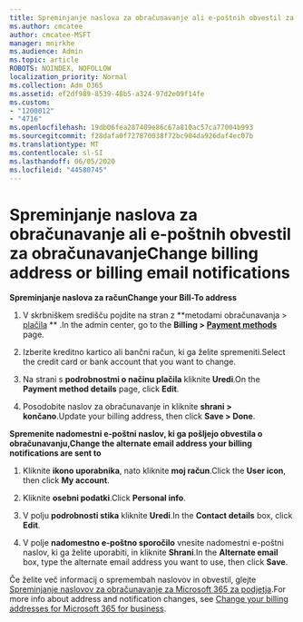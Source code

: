 ```yaml
---
title: Spreminjanje naslova za obračunavanje ali e-poštnih obvestil za obračunavanje
ms.author: cmcatee
author: cmcatee-MSFT
manager: mnirkhe
ms.audience: Admin
ms.topic: article
ROBOTS: NOINDEX, NOFOLLOW
localization_priority: Normal
ms.collection: Adm_O365
ms.assetid: ef2df989-8539-48b5-a324-97d2e09f14fe
ms.custom:
- "1200012"
- "4716"
ms.openlocfilehash: 19db06fea287409e86c67a810ac57ca77004b993
ms.sourcegitcommit: f28dafa0f727870038f72bc904da926daf4ec07b
ms.translationtype: MT
ms.contentlocale: sl-SI
ms.lasthandoff: 06/05/2020
ms.locfileid: "44580745"
---
```

# <a name="change-billing-address-or-billing-email-notifications"></a><span data-ttu-id="3f708-102">Spreminjanje naslova za obračunavanje ali e-poštnih obvestil za obračunavanje</span><span class="sxs-lookup"><span data-stu-id="3f708-102">Change billing address or billing email notifications</span></span>

<span data-ttu-id="3f708-103">**Spreminjanje naslova za račun**</span><span class="sxs-lookup"><span data-stu-id="3f708-103">**Change your Bill-To address**</span></span>

1. <span data-ttu-id="3f708-104">V skrbniškem središču pojdite na stran z \*\*metodami obračunavanja > [plačila](https://go.microsoft.com/fwlink/p/?linkid=2018806) \*\* .</span><span class="sxs-lookup"><span data-stu-id="3f708-104">In the admin center, go to the **Billing > [Payment methods](https://go.microsoft.com/fwlink/p/?linkid=2018806)** page.</span></span>

2. <span data-ttu-id="3f708-105">Izberite kreditno kartico ali bančni račun, ki ga želite spremeniti.</span><span class="sxs-lookup"><span data-stu-id="3f708-105">Select the credit card or bank account that you want to change.</span></span>

3. <span data-ttu-id="3f708-106">Na strani s **podrobnostmi o načinu plačila** kliknite **Uredi**.</span><span class="sxs-lookup"><span data-stu-id="3f708-106">On the **Payment method details** page, click **Edit**.</span></span>

4. <span data-ttu-id="3f708-107">Posodobite naslov za obračunavanje in kliknite **shrani > končano**.</span><span class="sxs-lookup"><span data-stu-id="3f708-107">Update your billing address, then click **Save > Done**.</span></span>

<span data-ttu-id="3f708-108">**Spremenite nadomestni e-poštni naslov, ki ga pošljejo obvestila o obračunavanju,**</span><span class="sxs-lookup"><span data-stu-id="3f708-108">**Change the alternate email address your billing notifications are sent to**</span></span> 

1. <span data-ttu-id="3f708-109">Kliknite **ikono uporabnika**, nato kliknite **moj račun**.</span><span class="sxs-lookup"><span data-stu-id="3f708-109">Click the **User icon**, then click **My account**.</span></span>

2. <span data-ttu-id="3f708-110">Kliknite **osebni podatki**.</span><span class="sxs-lookup"><span data-stu-id="3f708-110">Click **Personal info**.</span></span>

3. <span data-ttu-id="3f708-111">V polju **podrobnosti stika** kliknite **Uredi**.</span><span class="sxs-lookup"><span data-stu-id="3f708-111">In the **Contact details** box, click **Edit**.</span></span>

4. <span data-ttu-id="3f708-112">V polje **nadomestno e-poštno sporočilo** vnesite nadomestni e-poštni naslov, ki ga želite uporabiti, in kliknite **Shrani**.</span><span class="sxs-lookup"><span data-stu-id="3f708-112">In the **Alternate email** box, type the alternate email address you want to use, then click **Save**.</span></span>

<span data-ttu-id="3f708-113">Če želite več informacij o spremembah naslovov in obvestil, glejte [Spreminjanje naslovov za obračunavanje za Microsoft 365 za podjetja](https://docs.microsoft.com/microsoft-365/commerce/billing-and-payments/change-your-billing-addresses?view=o365-worldwide).</span><span class="sxs-lookup"><span data-stu-id="3f708-113">For more info about address and notification changes, see [Change your billing addresses for Microsoft 365 for business](https://docs.microsoft.com/microsoft-365/commerce/billing-and-payments/change-your-billing-addresses?view=o365-worldwide).</span></span>
